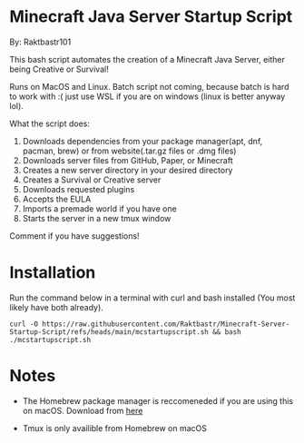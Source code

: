 # Minecraft Java Server Startup Script
By: Raktbastr101

This bash script automates the creation of a Minecraft Java Server, either being Creative or Survival!

Runs on MacOS and Linux.
Batch script not coming, because batch is hard to work with :( just use WSL if you are on windows (linux is better anyway lol).

What the script does:
1. Downloads dependencies from your package manager(apt, dnf, pacman, brew) or from website(.tar.gz files or .dmg files)
2. Downloads server files from GitHub, Paper, or Minecraft
3. Creates a new server directory in your desired directory
4. Creates a Survival or Creative server
5. Downloads requested plugins
6. Accepts the EULA
7. Imports a premade world if you have one
8. Starts the server in a new tmux window

Comment if you have suggestions!

# Installation
Run the command below in a terminal with curl and bash installed (You most likely have both already).

`curl -O https://raw.githubusercontent.com/Raktbastr/Minecraft-Server-Startup-Script/refs/heads/main/mcstartupscript.sh && bash ./mcstartupscript.sh`

# Notes
* The Homebrew package manager is reccomeneded if you are using this on macOS. Download from [here](https://www.brew.sh)

* Tmux is only availible from Homebrew on macOS